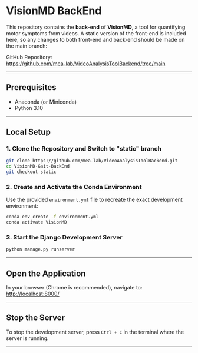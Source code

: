 # VisionMD BackEnd

This repository contains the **back-end** of **VisionMD**, a tool for quantifying motor symptoms from videos. A static version of the front-end is included here, so any changes to both front-end and back-end should be made on the main branch:

GitHub Repository:  
https://github.com/mea-lab/VideoAnalysisToolBackend/tree/main

---

## Prerequisites

- Anaconda (or Miniconda)  
- Python 3.10

---

## Local Setup

### 1. Clone the Repository and Switch to "static" branch

```bash
git clone https://github.com/mea-lab/VideoAnalysisToolBackend.git
cd VisionMD-Gait-BackEnd
git checkout static
```

### 2. Create and Activate the Conda Environment

Use the provided `environment.yml` file to recreate the exact development environment:

```bash
conda env create -f environment.yml
conda activate VisionMD
```

### 3. Start the Django Development Server

```bash
python manage.py runserver
```

---

## Open the Application

In your browser (Chrome is recommended), navigate to:  
[http://localhost:8000/](http://localhost:8000/)

---

## Stop the Server

To stop the development server, press `Ctrl + C` in the terminal where the server is running.

---
